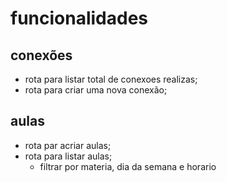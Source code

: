 # funcionalidades

## conexões

- rota para listar total de conexoes realizas;
- rota para criar uma nova conexão;

## aulas

- rota par acriar aulas;
- rota para listar aulas;
    - filtrar por materia, dia da semana e horario